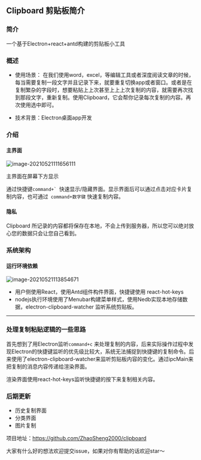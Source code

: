 ## Clipboard 剪贴板简介

### 简介

一个基于Electron+react+antd构建的剪贴板小工具

### 概述

- 使用场景： 在我们使用word，excel，等编辑工具或者深度阅读文章的时候，每当需要复制一段文字并且记录下来，就要重复切换app或者窗口。或者是在复制繁杂的字段时，想要粘贴上上次甚至上上上次复制的内容，就需要再次找到那段文字，重新复制。使用Clipboard，它会帮你记录每次复制的内容。再次使用选中即可。

- 技术背景：Electron桌面app开发

  

### 介绍

#### 主界面

![image-20210521111656111](https://tva1.sinaimg.cn/large/008i3skNly1gqpwbfpi64j327y0lib29.jpg)

主界面在屏幕下方显示

通过快捷键``command+` ``快速显示/隐藏界面。显示界面后可以通过点击对应卡片复制内容，也可通过`` command+数字键`` 快速复制内容。

#### 隐私

Clipboard 所记录的内容都将保存在本地，不会上传到服务器，所以您可以绝对放心您的数据只会让您自己看到。

### 系统架构

#### 运行环境依赖

![image-20210521113854671](https://tva1.sinaimg.cn/large/008i3skNly1gqpwbu582gj31t20duq4g.jpg)

- 用户侧使用React，使用Antd组件构件界面，快捷键使用 react-hot-keys
- nodejs执行环境使用了Menubar构建菜单样式，使用Nedb实现本地存储数据，electron-clipboard-watcher 监听系统剪贴板。

----

### 处理复制粘贴逻辑的一些思路

首先想到了用Electron监听``command+c`` 来处理复制的内容，后来实际操作过程中发现Electron的快捷键监听的优先级比较大，系统无法捕捉到快捷键的复制命令。后来使用了electron-clipboard-watcher来监听剪贴板内容的变化。通过ipcMain来把复制的消息内容传递给渲染界面。

渲染界面使用react-hot-keys监听快捷键的按下来复制相关内容。

### 后期更新

- 历史复制界面
- 分类界面
- 图片复制

项目地址：https://github.com/ZhaoSheng2000/clipboard

大家有什么好的想法欢迎提交issue，如果对你有帮助的话欢迎star～

